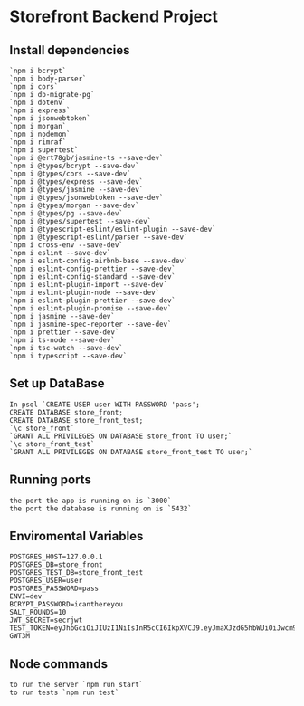 # Storefront Backend Project

## Install dependencies
    `npm i bcrypt`
    `npm i body-parser`
    `npm i cors`
    `npm i db-migrate-pg`
    `npm i dotenv`
    `npm i express`
    `npm i jsonwebtoken`
    `npm i morgan`
    `npm i nodemon`
    `npm i rimraf`
    `npm i supertest`
    `npm i @ert78gb/jasmine-ts --save-dev`
    `npm i @types/bcrypt --save-dev`
    `npm i @types/cors --save-dev`
    `npm i @types/express --save-dev`
    `npm i @types/jasmine --save-dev`
    `npm i @types/jsonwebtoken --save-dev`
    `npm i @types/morgan --save-dev`
    `npm i @types/pg --save-dev`
    `npm i @types/supertest --save-dev`
    `npm i @typescript-eslint/eslint-plugin --save-dev`
    `npm i @typescript-eslint/parser --save-dev`
    `npm i cross-env --save-dev`
    `npm i eslint --save-dev`
    `npm i eslint-config-airbnb-base --save-dev`
    `npm i eslint-config-prettier --save-dev`
    `npm i eslint-config-standard --save-dev`
    `npm i eslint-plugin-import --save-dev`
    `npm i eslint-plugin-node --save-dev`
    `npm i eslint-plugin-prettier --save-dev`
    `npm i eslint-plugin-promise --save-dev`
    `npm i jasmine --save-dev`
    `npm i jasmine-spec-reporter --save-dev`
    `npm i prettier --save-dev`
    `npm i ts-node --save-dev`
    `npm i tsc-watch --save-dev`
    `npm i typescript --save-dev`

## Set up DataBase
    In psql `CREATE USER user WITH PASSWORD 'pass';
    CREATE DATABASE store_front;
    CREATE DATABASE store_front_test;
    `\c store_front`
    `GRANT ALL PRIVILEGES ON DATABASE store_front TO user;`
    `\c store_front_test`
    `GRANT ALL PRIVILEGES ON DATABASE store_front_test TO user;`

## Running ports
    the port the app is running on is `3000`
    the port the database is running on is `5432`

## Enviromental Variables
``` 
POSTGRES_HOST=127.0.0.1
POSTGRES_DB=store_front
POSTGRES_TEST_DB=store_front_test
POSTGRES_USER=user
POSTGRES_PASSWORD=pass
ENVI=dev
BCRYPT_PASSWORD=icanthereyou
SALT_ROUNDS=10
JWT_SECRET=secrjwt
TEST_TOKEN=eyJhbGciOiJIUzI1NiIsInR5cCI6IkpXVCJ9.eyJmaXJzdG5hbWUiOiJwcm9kMiIsImxhc3RuYW1lIjoiNjAiLCJwYXNzd29yZCI6InBhc3MifQ.zo3dDYaQorReOU04__S1yZDK5G8yUopxU0axZ-GWT3M
```    

## Node commands
    to run the server `npm run start`
    to run tests `npm run test`